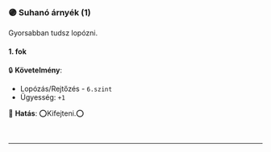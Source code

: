 ### 🟣 Suhanó árnyék (1)

Gyorsabban tudsz lopózni.

#### 1. fok

🔒 **Követelmény**:
- Lopózás/Rejtőzés - `6.szint`
- Ügyesség: `+1`

🌟 **Hatás**: ⭕Kifejteni.⭕

<br />

---
